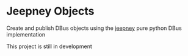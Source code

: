 # Jeepney Objects

Create and publish DBus objects using the
[jeepney](https://gitlab.com/takluyver/jeepney) pure python DBus implementation

This project is still in development
